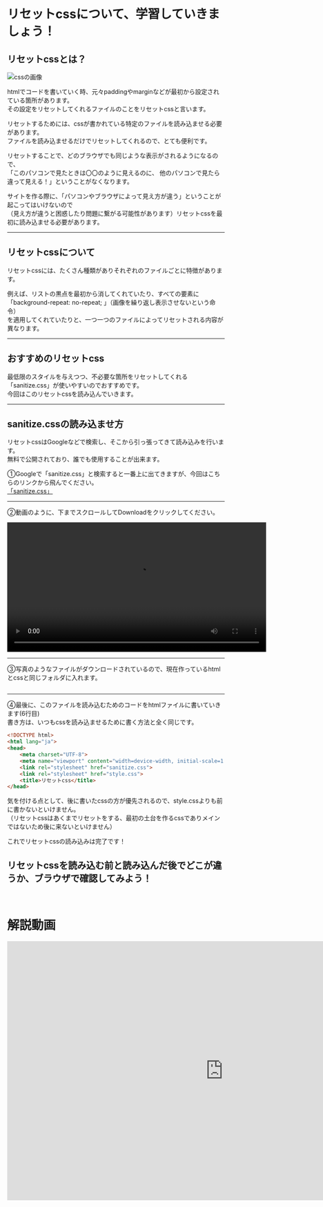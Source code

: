 <!DOCTYPE html>
<html lang="ja">
<head>
    <meta charset="UTF-8">
    <meta name="viewport" content="width=device-width, initial-scale=1.0">
    <link rel="stylesheet" href="style.css">
    <title>33.リセットcss</title>
</head>
<body>
    <h1>リセットcssについて、学習していきましょう！</h1>
    <h2>リセットcssとは？</h2>
    <img src="images/sanitize.png" alt="cssの画像">
    <p>htmlでコードを書いていく時、元々paddingやmarginなどが最初から設定されている箇所があります。<br>
    その設定をリセットしてくれるファイルのことをリセットcssと言います。</p>
    <p>リセットするためには、cssが書かれている特定のファイルを読み込ませる必要があります。<br>
    ファイルを読み込ませるだけでリセットしてくれるので、とても便利です。</p>
   <p>リセットすることで、どのブラウザでも同じような表示がされるようになるので、<br> 「このパソコンで見たときは〇〇のように見えるのに、
    他のパソコンで見たら違って見える！」ということがなくなります。</p> 
    <p>サイトを作る際に、「パソコンやブラウザによって見え方が違う」ということが起こってはいけないので<br>
    （見え方が違うと困惑したり問題に繋がる可能性があります）リセットcssを最初に読み込ませる必要があります。</p>
    <hr>
    <h2>リセットcssについて</h2>
    <p>リセットcssには、たくさん種類がありそれぞれのファイルごとに特徴があります。</p>
    <p>例えば、リストの黒点を最初から消してくれていたり、すべての要素に「background-repeat: no-repeat; 」（画像を繰り返し表示させないという命令）<br>
         を適用してくれていたりと、一つ一つのファイルによってリセットされる内容が異なります。</p>
    <hr>
    <h2>おすすめのリセットcss</h2>
    <p>最低限のスタイルを与えつつ、不必要な箇所をリセットしてくれる「sanitize.css」が使いやすいのでおすすめです。<br>
    今回はこのリセットcssを読み込んでいきます。</p>
    <hr>
    <h2>sanitize.cssの読み込ませ方</h2>
    <p>リセットcssはGoogleなどで検索し、そこから引っ張ってきて読み込みを行います。<br>
    無料で公開されており、誰でも使用することが出来ます。</p>
    <p>①Googleで「sanitize.css」と検索すると一番上に出てきますが、今回はこちらのリンクから飛んでください。<br>
    <a href="https://csstools.github.io/sanitize.css/" target="_blank">「sanitize.css」</a></p>
    <hr>
    <p>②動画のように、下までスクロールしてDownloadをクリックしてください。</p>
    <video src="move.mp4" controls width="600px"></video>
    <hr>
    <p>③写真のようなファイルがダウンロードされているので、現在作っているhtmlとcssと同じフォルダに入れます。</p>
    <img src="images/download.png" alt="">
    <hr>
    <p>④最後に、このファイルを読み込むためのコードをhtmlファイルに書いていきます(6行目)<br>
    書き方は、いつもcssを読み込ませるために書く方法と全く同じです。</p>

``` html
<!DOCTYPE html>
<html lang="ja">
<head>
    <meta charset="UTF-8">
    <meta name="viewport" content="width=device-width, initial-scale=1.0">
    <link rel="stylesheet" href="sanitize.css">
    <link rel="stylesheet" href="style.css">
    <title>リセットcss</title>
</head>
```
<p>気を付ける点として、後に書いたcssの方が優先されるので、style.cssよりも前に書かないといけません。<br>
    （リセットcssはあくまでリセットをする、最初の土台を作るcssでありメインではないため後に来ないといけません）</p>
    <p>これでリセットcssの読み込みは完了です！ </p>
    <h2>リセットcssを読み込む前と読み込んだ後でどこが違うか、ブラウザで確認してみよう！</h2>

<br>
<h1>解説動画</h1>
<iframe width="1000" height="600" src="https://www.youtube.com/embed/_amTSLuYrHE?si=wCsm7Kjk38ECVZ6-" title="YouTube video player" frameborder="0" allow="accelerometer; autoplay; clipboard-write; encrypted-media; gyroscope; picture-in-picture; web-share" referrerpolicy="strict-origin-when-cross-origin" allowfullscreen></iframe>

</body>
</html>